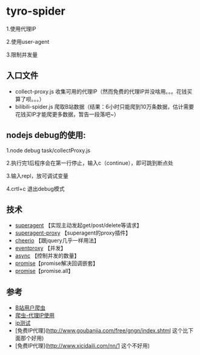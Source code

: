 # tyro-spider

1.使用代理IP

2.使用user-agent

3.限制并发量

## 入口文件

* collect-proxy.js 收集可用的代理IP（然而免费的代理IP并没啥用。。。花钱买算了呗。。。）
* bilibili-spider.js 爬取B站数据（结果：6小时只能爬到10万条数据，估计需要花钱买IP才能爬更多数据，暂告一段落吧~）

## nodejs debug的使用:

1.node debug task/collectProxy.js

2.执行完1后程序会在第一行停止，输入c（continue），即可跳到断点处

3.输入repl，放可调试变量

4.crtl+c 退出debug模式


## 技术

* [superagent](http://visionmedia.github.io/superagent) 【实现主动发起get/post/delete等请求】
* [superagent-proxy](https://github.com/TooTallNate/superagent-proxy) 【superagent的proxy插件】
* [cheerio](https://github.com/cheeriojs/cheerio) 【跟jquery几乎一样用法】
* [eventproxy](https://github.com/JacksonTian/eventproxy) 【并发】
* [async](https://github.com/caolan/async) 【控制并发的数量】
* [promise](https://segmentfault.com/a/1190000007703723?from=timeline&isappinstalled=1)【promise解决回调嵌套】
* [promise](https://segmentfault.com/a/1190000002928371)【promise.all】


## 参考

* [B站用户爬虫](https://github.com/airingursb/bilibili-user/blob/master/bilibili_user.py)
* [爬虫-代理IP使用](http://www.cnblogs.com/hearzeus/p/5157016.html)
* [ip测试](http://ip.chinaz.com/getip.aspx)
* [免费IP代理](http://www.goubanjia.com/free/gngn/index.shtml 这个比下面那个好用)
* [免费IP代理](http://www.xicidaili.com/nn/1 这个不好用)
